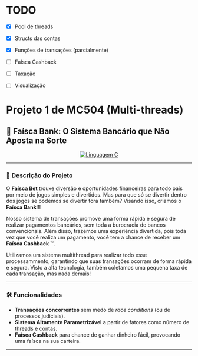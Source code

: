 # TODO
- [x] Pool de threads
- [x] Structs das contas
- [x] Funções de transações (parcialmente)
- [ ] Faísca Cashback
- [ ] Taxação
- [ ] Visualização


# Projeto 1 de MC504 (Multi-threads)
## 🚀 Faísca Bank: O Sistema Bancário que Não Aposta na Sorte
<div align="center">
  <a href="https://en.wikipedia.org/wiki/C_(programming_language)">
    <img src="https://img.shields.io/badge/Linguagem-C-%23f34b7d?style=for-the-badge" alt="Linguagem C">
  </a>
</div>

---

### 📌 **Descrição do Projeto**
O **[Faísca Bet](https://github.com/defnotmee/faisca-bet)** trouxe diversão e oportunidades financeiras para todo país por meio de jogos
simples e divertidos. Mas para que só se divertir dentro dos jogos se podemos se divertir fora também? Visando isso, criamos o **Faísca Bank**!!!

Nosso sistema de transações promove uma forma rápida e segura de realizar pagamentos bancários, sem toda a burocracia de bancos convencionais. Além
disso, trazemos uma experiência divertida, pois toda vez que você realiza um pagamento, você tem a chance de receber um **Faísca Cashback** :tm:.

Utilizamos um sistema multithread para realizar todo esse processammento, garantindo que suas transações ocorram de forma rápida e segura. Visto
a alta tecnologia, também coletamos uma pequena taxa de cada transação, mas nada demais!

---

### 🛠️ **Funcionalidades**
- **Transações concorrentes** sem medo de *race conditions* (ou de processos judiciais).
- **Sistema Altamente Parametrizável** a partir de fatores como número de threads e contas.
- **Faísca Cashback** para chance de ganhar dinheiro fácil, provocando uma faísca na sua carteira.
---

